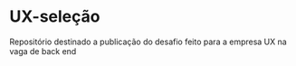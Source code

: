 # UX-seleção
Repositório destinado a publicação do desafio feito para a empresa UX na vaga de back end
